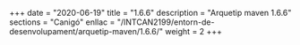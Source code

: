 +++
date        = "2020-06-19"
title       = "1.6.6"
description = "Arquetip maven 1.6.6"
sections    = "Canigó"
enllac		= "/INTCAN2199/entorn-de-desenvolupament/arquetip-maven/1.6.6/"
weight		= 2
+++
